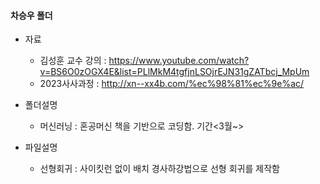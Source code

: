 #### 차승우 폴더

* 자료
  * 김성훈 교수 강의 : https://www.youtube.com/watch?v=BS6O0zOGX4E&list=PLlMkM4tgfjnLSOjrEJN31gZATbcj_MpUm
  * 2023사사과정 : http://xn--xx4b.com/%ec%98%81%ec%9e%ac/

* 폴더설명
  * 머신러닝 : 혼공머신 책을 기반으로 코딩함.  기간<3월~>
 
* 파일설명
  * 선형회귀 : 사이킷런 없이 배치 경사하강법으로 선형 회귀를 제작함
